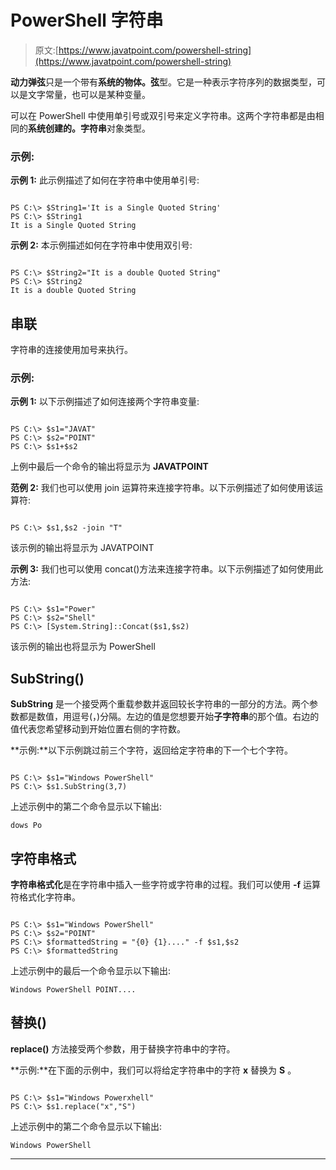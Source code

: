 # PowerShell 字符串

> 原文:[https://www.javatpoint.com/powershell-string](https://www.javatpoint.com/powershell-string)

**动力弹弦**只是一个带有**系统的物体。弦**型。它是一种表示字符序列的数据类型，可以是文字常量，也可以是某种变量。

可以在 PowerShell 中使用单引号或双引号来定义字符串。这两个字符串都是由相同的**系统创建的。字符串**对象类型。

### 示例:

**示例 1:** 此示例描述了如何在字符串中使用单引号:

```

PS C:\> $String1='It is a Single Quoted String'
PS C:\> $String1
It is a Single Quoted String

```

**示例 2:** 本示例描述如何在字符串中使用双引号:

```

PS C:\> $String2="It is a double Quoted String"
PS C:\> $String2
It is a double Quoted String

```

## 串联

字符串的连接使用加号来执行。

### 示例:

**示例 1:** 以下示例描述了如何连接两个字符串变量:

```

PS C:\> $s1="JAVAT"
PS C:\> $s2="POINT"
PS C:\> $s1+$s2

```

上例中最后一个命令的输出将显示为 **JAVATPOINT**

**范例 2:** 我们也可以使用 join 运算符来连接字符串。以下示例描述了如何使用该运算符:

```

PS C:\> $s1,$s2 -join "T"

```

该示例的输出将显示为 JAVATPOINT

**示例 3:** 我们也可以使用 concat()方法来连接字符串。以下示例描述了如何使用此方法:

```

PS C:\> $s1="Power"
PS C:\> $s2="Shell"
PS C:\> [System.String]::Concat($s1,$s2)

```

该示例的输出也将显示为 PowerShell

## SubString()

**SubString** 是一个接受两个重载参数并返回较长字符串的一部分的方法。两个参数都是数值，用逗号(，)分隔。左边的值是您想要开始**子字符串**的那个值。右边的值代表您希望移动到开始位置右侧的字符数。

**示例:**以下示例跳过前三个字符，返回给定字符串的下一个七个字符。

```

PS C:\> $s1="Windows PowerShell"
PS C:\> $s1.SubString(3,7)

```

上述示例中的第二个命令显示以下输出:

```
dows Po

```

## 字符串格式

**字符串格式化**是在字符串中插入一些字符或字符串的过程。我们可以使用 **-f** 运算符格式化字符串。

```

PS C:\> $s1="Windows PowerShell"
PS C:\> $s2="POINT"
PS C:\> $formattedString = "{0} {1}...." -f $s1,$s2
PS C:\> $formattedString

```

上述示例中的最后一个命令显示以下输出:

```
Windows PowerShell POINT....

```

## 替换()

**replace()** 方法接受两个参数，用于替换字符串中的字符。

**示例:**在下面的示例中，我们可以将给定字符串中的字符 **x** 替换为 **S** 。

```

PS C:\> $s1="Windows Powerxhell"
PS C:\> $s1.replace("x","S")

```

上述示例中的第二个命令显示以下输出:

```
Windows PowerShell

```

* * *